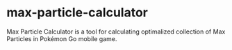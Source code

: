 # max-particle-calculator
Max Particle Calculator is a tool for calculating optimalized collection of Max Particles in Pokémon Go mobile game.
